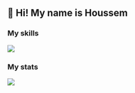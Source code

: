 ## 👋 Hi! My name is Houssem

### My skills

<p align="left">
    <img src="https://skillicons.dev/icons?i=js,html,css,php,laravel,github,ai,linux,tailwind,vscode" />
</p>

### My stats
<p align="left">
    <img src="https://github-readme-stats-flax-two-50.vercel.app/api?username=drhoussem&show_icons=true&count_private=true" />
</p>
